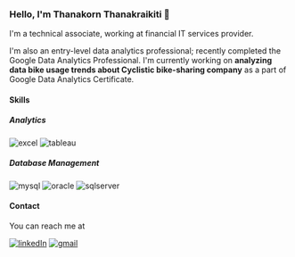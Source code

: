 ### Hello, I'm Thanakorn Thanakraikiti 👋

I'm a technical associate, working at financial IT services provider. 

I'm also an entry-level data analytics professional; recently completed the Google Data Analytics Professional. I'm currently working on **analyzing data bike usage trends about Cyclistic bike-sharing company** as a part of Google Data Analytics Certificate.

#### Skills

##### Analytics
![excel](https://img.shields.io/badge/Excel-217346.svg?style=flat&logo=Microsoft-Excel&logoColor=white) 
![tableau](https://img.shields.io/badge/Tableau-E97627.svg?style=flat&logo=Tableau&logoColor=white)

##### Database Management

![mysql](https://img.shields.io/badge/MySQL-4479A1.svg?style=flat&logo=MySQL&logoColor=white) 
![oracle](https://img.shields.io/badge/Oracle-F80000.svg?style=flat&logo=Oracle&logoColor=white) 
![sqlserver](https://img.shields.io/badge/Microsoft%20SQL%20Server-CC2927.svg?style=flat&logo=Microsoft-SQL-Server&logoColor=white)

#### Contact

You can reach me at

[![linkedIn](https://img.shields.io/badge/LinkedIn-0A66C2.svg?style=flat&logo=LinkedIn&logoColor=white)](https://www.linkedin.com/in/thanakornthanakraikiti/)
[![gmail](https://img.shields.io/badge/Gmail-EA4335.svg?style=flat&logo=Gmail&logoColor=white)](mailto://t.thanakraikiti@gmail.com)